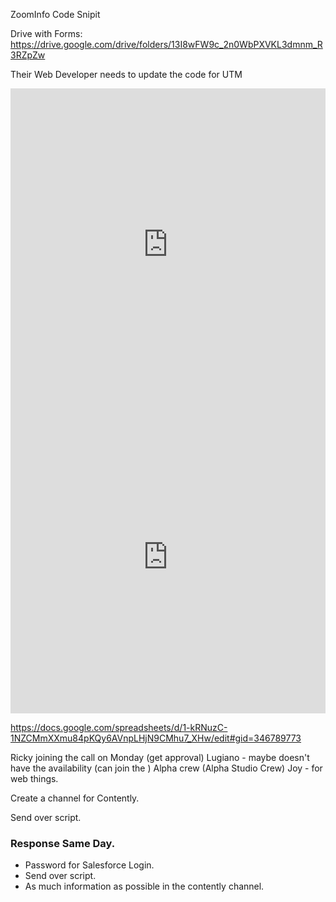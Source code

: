 ZoomInfo Code Snipit

<script>  
window.ZIProjectKey = "efb02f5fac1672159830";  
var zi = document.createElement('script');  
(zi.type = 'text/javascript'),  
(zi.async = true),  
(zi.src = '[https://js.zi-scripts.com/zi-tag.js](https://js.zi-scripts.com/zi-tag.js)'),  
document.readyState === 'complete'?  
document.body.appendChild(zi):  
window.addEventListener('load', function() {  
document.body.appendChild(zi) });  
</script>

Drive with Forms: 
https://drive.google.com/drive/folders/13I8wFW9c_2n0WbPXVKL3dmnm_R3RZpZw


Their Web Developer needs to update the code for UTM
<iframe src="http://go.pardot.com/l/93172/xxxx-xx-xx/6mcmdj" width="100%" height="500" type="text/html" frameborder="0" allowTransparency="true" style="border: 0" id="myiframe"></iframe>

<script type="text/javascript"> var iframe = document.getElementById('myiframe'); iframe.src = iframe.src + window.location.search; </script>


<iframe src="https://info.contently.com/l/791483/2020-07-24/24vj3" width="100%" height="500" type="text/html" frameborder="0" allowtransparency="true" style="border: 0px; overflow: hidden;" id="iFrameResizer0" scrolling="no">              
            </iframe>



https://docs.google.com/spreadsheets/d/1-kRNuzC-1NZCMmXXmu84pKQy6AVnpLHjN9CMhu7_XHw/edit#gid=346789773

Ricky joining the call on Monday (get approval)
Lugiano - maybe doesn't have the availability (can join the )
Alpha crew (Alpha Studio Crew)
Joy - for web things. 

Create a channel for Contently. 

Send over script. 

### Response Same Day. 

- Password for Salesforce Login. 
- Send over script. 
- As much information as possible in the contently channel. 